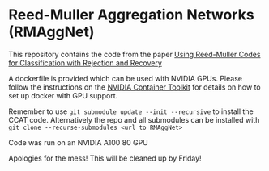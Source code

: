 # Reed-Muller Aggregation Networks (RMAggNet)

This repository contains the code from the paper [Using Reed-Muller Codes for Classification with Rejection and Recovery]()

A dockerfile is provided which can be used with NVIDIA GPUs. Please follow the instructions on the [NVIDIA Container Toolkit](https://docs.nvidia.com/datacenter/cloud-native/container-toolkit/latest/index.html) for details on how to set up docker with GPU support.

Remember to use `git submodule update --init --recursive` to install the CCAT code. Alternatively the repo and all submodules can be installed with `git clone --recurse-submodules <url to RMAggNet>`

Code was run on an NVIDIA A100 80 GPU

Apologies for the mess! This will be cleaned up by Friday!